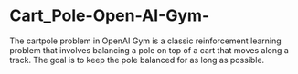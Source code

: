 # Cart_Pole-Open-AI-Gym-
The cartpole problem in OpenAI Gym is a classic reinforcement learning problem that involves balancing a pole on top of a cart that moves along a track. The goal is to keep the pole balanced for as long as possible.
